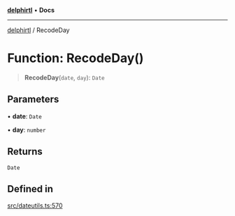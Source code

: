 [**delphirtl**](../README.md) • **Docs**

***

[delphirtl](../globals.md) / RecodeDay

# Function: RecodeDay()

> **RecodeDay**(`date`, `day`): `Date`

## Parameters

• **date**: `Date`

• **day**: `number`

## Returns

`Date`

## Defined in

[src/dateutils.ts:570](https://github.com/chuacw/delphirtl/blob/1d6969b8a199060a984c4375d6be1f0ffa838be2/src/dateutils.ts#L570)
